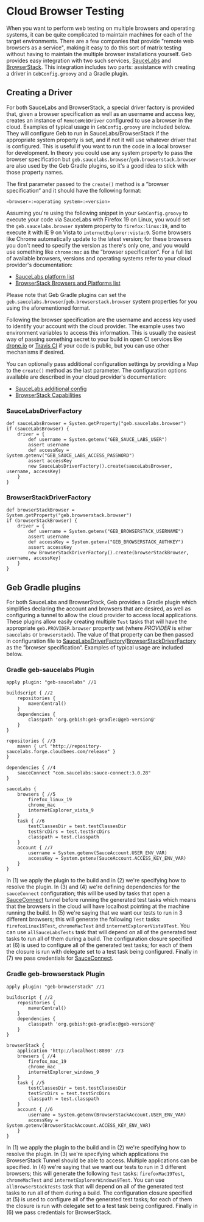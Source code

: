 # Cloud Browser Testing

When you want to perform web testing on multiple browsers and operating systems, it can be quite complicated to maintain machines for each of the target environments. There are a few companies that provide "remote web browsers as a service", making it easy to do this sort of matrix testing without having to maintain the multiple browser installations yourself. Geb provides easy integration with two such services, [SauceLabs](https://saucelabs.com/) and [BrowserStack](http://www.browserstack.com/). This integration includes two parts: assistance with creating a driver in `GebConfig.groovy` and a Gradle plugin.

## Creating a Driver

For both SauceLabs and BrowserStack, a special driver factory is provided that, given a browser specification as well as an username and access key, creates an instance of `RemoteWebDriver` configured to use a browser in the cloud. Examples of typical usage in `GebConfig.groovy` are included below. They will configure Geb to run in SauceLabs/BrowserStack if the appropriate system property is set, and if not it will use whatever driver that is configured. This is useful if you want to run the code in a local browser for development. In theory you could use any system property to pass the browser specification but `geb.saucelabs.browser`/`geb.browserstack.browser` are also used by the Geb Gradle plugins, so it's a good idea to stick with those property names.

The first parameter passed to the `create()` method is a ”browser specification“ and it should have the following format:

	«browser»:«operating system»:«version»

Assuming you're using the following snippet in your `GebConfig.groovy` to execute your code via SauceLabs with Firefox 19 on Linux, you would set the `geb.saucelabs.browser` system property to `firefox:linux:19`, and to execute it with IE 9 on Vista to `internetExplorer:vista:9`. Some browsers like Chrome automatically update to the latest version; for these browsers you don't need to specify the version as there's only one, and you would use something like `chrome:mac` as the ”browser specification“. For a full list of available browsers, versions and operating systems refer to your cloud provider's documentation:

* [SauceLabs platform list](https://saucelabs.com/docs/platforms/webdriver)
* [BrowserStack Browsers and Platforms list](http://www.browserstack.com/list-of-browsers-and-platforms?product=automate)

Please note that Geb Gradle plugins can set the `geb.saucelabs.browser`/`geb.browserstack.browser` system properties for you using the aforementioned format.

Following the browser specification are the username and access key used to identify your account with the cloud provider. The example uses two environment variables to access this information. This is usually the easiest way of passing something secret to your build in open CI services like [drone.io](https://drone.io/) or [Travis CI](https://travis-ci.org/) if your code is public, but you can use other mechanisms if desired.

You can optionally pass additional configuration settings by providing a Map to the `create()` method as the last parameter. The configuration options available are described in your cloud provider's documentation:

* [SauceLabs additional config](https://saucelabs.com/docs/additional-config)
* [BrowserStack Capabilities](http://www.browserstack.com/automate/capabilities)

### SauceLabsDriverFactory

	def sauceLabsBrowser = System.getProperty("geb.saucelabs.browser")
	if (sauceLabsBrowser) {
		driver = {
			def username = System.getenv("GEB_SAUCE_LABS_USER")
			assert username
			def accessKey = System.getenv("GEB_SAUCE_LABS_ACCESS_PASSWORD")
			assert accessKey
			new SauceLabsDriverFactory().create(sauceLabsBrowser, username, accessKey)
		}
	}

### BrowserStackDriverFactory

	def browserStackBrowser = System.getProperty("geb.browserstack.browser")
	if (browserStackBrowser) {
		driver = {
			def username = System.getenv("GEB_BROWSERSTACK_USERNAME")
			assert username
			def accessKey = System.getenv("GEB_BROWSERSTACK_AUTHKEY")
			assert accessKey
			new BrowserStackDriverFactory().create(browserStackBrowser, username, accessKey)
		}
	}

## Geb Gradle plugins

For both SauceLabs and BrowserStack, Geb provides a Gradle plugin which simplifies declaring the account and browsers that are desired, as well as configuring a tunnel to allow the cloud provider to access local applications. These plugins allow easily creating multiple `Test` tasks that will have the appropriate `geb.PROVIDER.browser` property set (where *PROVIDER* is either `saucelabs` or `browserstack`). The value of that property can be then passed in configuration file to [SauceLabsDriverFactory](#saucelabsdriverfactory)/[BrowserStackDriverFactory](#browserstackdriverfactory) as the ”browser specification“. Examples of typical usage are included below.

### Gradle geb-saucelabs Plugin

	apply plugin: "geb-saucelabs" //1

	buildscript { //2
		repositories {
			mavenCentral()
		}
		dependencies {
			classpath 'org.gebish:geb-gradle:@geb-version@'
		}
	}

	repositories { //3
		maven { url "http://repository-saucelabs.forge.cloudbees.com/release" }
	}

	dependencies { //4
		sauceConnect "com.saucelabs:sauce-connect:3.0.28"
	}

	sauceLabs {
		browsers { //5
			firefox_linux_19
			chrome_mac
			internetExplorer_vista_9
		}
		task { //6
			testClassesDir = test.testClassesDir
			testSrcDirs = test.testSrcDirs
			classpath = test.classpath
		}
		account { //7
			username = System.getenv(SauceAccount.USER_ENV_VAR)
			accessKey = System.getenv(SauceAccount.ACCESS_KEY_ENV_VAR)
		}
	}

In (1) we apply the plugin to the build and in (2) we're specifying how to resolve the plugin.
In (3) and (4) we're defining dependencies for the `sauceConnect` configuration; this will be used by tasks that open a [SauceConnect](https://saucelabs.com/docs/connect) tunnel before running the generated test tasks which means that the browsers in the cloud will have localhost pointing at the machine running the build.
In (5) we're saying that we want our tests to run in 3 different browsers; this will generate the following `Test` tasks: `firefoxLinux19Test`, `chromeMacTest` and `internetExplorerVista9Test`.
You can use `allSauceLabsTests` task that will depend on all of the generated test tasks to run all of them during a build.
The configuration closure specified at (6) is used to configure all of the generated test tasks; for each of them the closure is run with delegate set to a test task being configured.
Finally in (7) we pass credentials for [SauceConnect](https://saucelabs.com/docs/connect).

### Gradle geb-browserstack Plugin

	apply plugin: "geb-browserstack" //1

	buildscript { //2
		repositories {
			mavenCentral()
		}
		dependencies {
			classpath 'org.gebish:geb-gradle:@geb-version@'
		}
	}

	browserStack {
		application 'http://localhost:8080' //3
		browsers { //4
			firefox_mac_19
			chrome_mac
			internetExplorer_windows_9
		}
		task { //5
			testClassesDir = test.testClassesDir
			testSrcDirs = test.testSrcDirs
			classpath = test.classpath
		}
		account { //6
			username = System.getenv(BrowserStackAccount.USER_ENV_VAR)
			accessKey = System.getenv(BrowserStackAccount.ACCESS_KEY_ENV_VAR)
		}
	}

In (1) we apply the plugin to the build and in (2) we're specifying how to resolve the plugin.
In (3) we're specifying which applications the BrowserStack Tunnel should be able to access.
Multiple applications can be specified.
In (4) we're saying that we want our tests to run in 3 different browsers; this will generate the following `Test` tasks: `firefoxMac19Test`, `chromeMacTest` and `internetExplorerWindows9Test`.
You can use `allBrowserStackTests` task that will depend on all of the generated test tasks to run all of them during a build.
The configuration closure specified at (5) is used to configure all of the generated test tasks; for each of them the closure is run with delegate set to a test task being configured.
Finally in (6) we pass credentials for BrowserStack.

